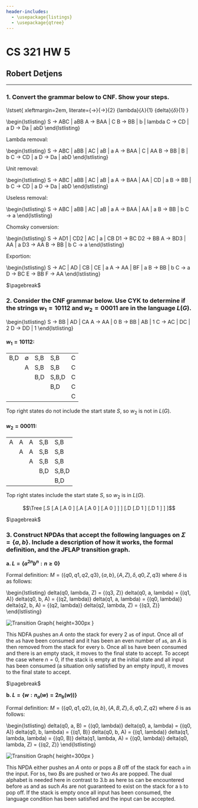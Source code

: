 ```yaml
---
header-includes:
  - \usepackage{listings}
  - \usepackage{qtree}
---
```


# CS 321 HW 5

## Robert Detjens

---

### 1. Convert the grammar below to CNF. Show your steps.

\lstset{
  xleftmargin=2em,
  literate={->}{$\rightarrow$}{2}
           {lambda}{$\lambda$}{1}
           {delta}{$\delta$}{1}
}

\begin{lstlisting}
S -> ABC | aBB
A -> BAA | C
B -> BB | b | lambda
C -> CD | a
D -> Da | abD
\end{lstlisting}

Lambda removal:

\begin{lstlisting}
S -> ABC | aBB | AC | aB | a
A -> BAA | C | AA
B -> BB | B | b
C -> CD | a
D -> Da | abD
\end{lstlisting}

Unit removal:

\begin{lstlisting}
S -> ABC | aBB | AC | aB | a
A -> BAA | AA | CD | a
B -> BB | b
C -> CD | a
D -> Da | abD
\end{lstlisting}

Useless removal:

\begin{lstlisting}
S -> ABC | aBB | AC | aB | a
A -> BAA | AA | a
B -> BB | b
C -> a
\end{lstlisting}

Chomsky conversion:

\begin{lstlisting}
S -> AD1 | CD2 | AC | a | CB
D1 -> BC
D2 -> BB
A -> BD3 | AA | a
D3 -> AA
B -> BB | b
C -> a
\end{lstlisting}

Exportion:

\begin{lstlisting}
S -> AC | AD | CB | CE | a
A -> AA | BF | a
B -> BB | b
C -> a
D -> BC
E -> BB
F -> AA
\end{lstlisting}

$\pagebreak$

### 2. Consider the CNF grammar below. Use CYK to determine if the strings $w_1 = 10112$ and $w_2 = 00011$ are in the language $L(G)$.

\begin{lstlisting}
S -> BB | AD | CA
A -> AA | 0
B -> BB | AB | 1
C -> AC | DC | 2
D -> DD | 1
\end{lstlisting}

#### $w_1 = 10112$:

|     |             |     |       |   |
|-----|-------------|-----|-------|---|
| B,D | $\emptyset$ | S,B | S,B   | C |
|     | A           | S,B | S,B   | C |
|     |             | B,D | S,B,D | C |
|     |             |     | B,D   | C |
|     |             |     |       | C |

Top right states do not include the start state $S$, so $w_2$ is not in $L(G)$.

#### $w_2 = 00011$:

|   |   |   |     |       |
|---|---|---|-----|-------|
| A | A | A | S,B | S,B   |
|   | A | A | S,B | S,B   |
|   |   | A | S,B | S,B   |
|   |   |   | B,D | S,B,D |
|   |   |   |     | B,D   |

Top right states include the start state $S$, so $w_2$ is in $L(G)$.

$$\Tree [.S [.A [.A 0 ] [.A [.A 0 ] [.A 0 ] ] ] [.D [.D 1 ] [.D 1 ] ] ]$$

$\pagebreak$

### 3. Construct NPDAs that accept the following languages on $\Sigma = \{a, b\}$. Include a description of how it works, the formal definition, and the JFLAP transition graph.

**a. $L = \{ a^{2n}b^n : n \geq 0 \}$**

Formal definition: $M = (\{q0, q1, q2, q3\}, \{a, b\}, \{A, Z\}, \delta, q0, Z, q3)$ where $\delta$ is as follows:

\begin{lstlisting}
  delta(q0, lambda, Z) = {(q3, Z)}
  delta(q0, a, lambda) = {(q1, A)}
  delta(q0, b, A) = {(q2, lambda)}
  delta(q1, a, lambda) = {(q0, lambda)}
  delta(q2, b, A) = {(q2, lambda)}
  delta(q2, lambda, Z) = {(q3, Z)}
\end{lstlisting}

![Transition Graph](https://i.imgur.com/IM9lE5F.png){ height=300px }

This NDFA pushes an $A$ onto the stack for every 2 `a`s of input. Once all of the `a`s have been consumed and it has been an even number of `a`s, an $A$ is then removed from the stack for every `b`. Once all `b`s have been consumed and there is an empty stack, it moves to the final state to accept. To accept the case where $n = 0$, if the stack is empty at the initial state and all input has been consumed (a situation only satisfied by an empty input), it moves to the final state to accept.

$\pagebreak$

**b. $L = \{ w : n_a(w) = 2n_b(w)) \}$**

Formal definition: $M = (\{q0, q1, q2\}, \{a, b\}, \{A, B, Z\}, \delta, q0, Z, q2)$ where $\delta$ is as follows:

\begin{lstlisting}
delta(q0, a, B) = {(q0, lambda)}
delta(q0, a, lambda) = {(q0, A)}
delta(q0, b, lambda) = {(q1, B)}
delta(q0, b, A) = {(q1, lambda)}
delta(q1, lambda, lambda) = {(q0, B)}
delta(q1, lambda, A) = {(q0, lambda)}
delta(q0, lambda, Z) = {(q2, Z)}
\end{lstlisting}

![Transition Graph](https://i.imgur.com/tFjVzPB.png){ height=300px }

This NPDA either pushes an $A$ onto or pops a $B$ off of the stack for each `a` in the input. For `b`s, two $B$s are pushed or two $A$s are popped. The dual alphabet is needed here in contrast to 3.b as here `b`s can be encountered before `a`s and as such $A$s are not guaranteed to exist on the stack for a `b` to pop off. If the stack is empty once all input has been consumed, the language condition has been satisfied and the input can be accepted.

